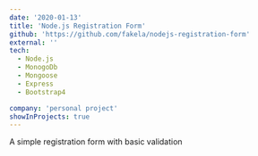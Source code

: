 ```yaml
---
date: '2020-01-13'
title: 'Node.js Registration Form'
github: 'https://github.com/fakela/nodejs-registration-form'
external: ''
tech:
  - Node.js
  - MonogoDb
  - Mongoose
  - Express
  - Bootstrap4

company: 'personal project'
showInProjects: true
---
```


A simple registration form with basic validation
